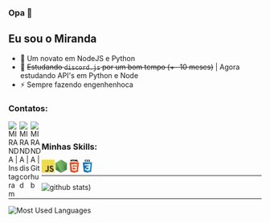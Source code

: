 ### Opa 👋

## Eu sou o Miranda
- 🚀 Um novato em NodeJS e Python
- 🌱 ~~Estudando `discord.js` por um bom tempo (+- 10 meses)~~ | Agora estudando API's em Python e Node
- ⚡ Sempre fazendo engenhenhoca


### Contatos:

[<img align="left" alt="MIRANDA | Instagram" width="22px" src="https://cdn.jsdelivr.net/npm/simple-icons@v3/icons/instagram.svg" />][instagram]
[<img align="left" alt="MIRANDA | discord" width="22px" src="https://cdn.jsdelivr.net/npm/simple-icons@v3/icons/discord.svg" />][discord]
[<img align="left" alt="MIRANDA | Github" width="22px" src="https://cdn.jsdelivr.net/npm/simple-icons@v3/icons/github.svg" />][github]

<br />

### Minhas Skills:

[<img align="left" alt="JavaScript" title="JavaScript" width="26px" src="https://raw.githubusercontent.com/github/explore/80688e429a7d4ef2fca1e82350fe8e3517d3494d/topics/javascript/javascript.png" />][github]
[<img align="left" alt="Node.js" title="Node.js" width="26px" src="https://raw.githubusercontent.com/github/explore/80688e429a7d4ef2fca1e82350fe8e3517d3494d/topics/nodejs/nodejs.png" />][github]
[<img align="left" alt="HTML" title="HTML" width="26px" src="https://raw.githubusercontent.com/github/explore/80688e429a7d4ef2fca1e82350fe8e3517d3494d/topics/html/html.png" />][github]
[<img align="left" alt="CSS" title="CSS" width="26px" src="https://raw.githubusercontent.com/github/explore/80688e429a7d4ef2fca1e82350fe8e3517d3494d/topics/css/css.png" />][github]

<br />

---

![github stats](https://github-readme-stats.vercel.app/api?username=MirandaJonhy&show_icons=true&theme=radical))

---

![Most Used Languages](https://github-readme-stats.vercel.app/api/top-langs/?username=MirandaJonhy&layout=compact&theme=radical)

    
[github]: https://github.com/MirandaJonhy
[Instagram]: https://www.instagram.com/miranda_jonhy/
[discord]: https://discord.gg/cXuEqcnBJn
